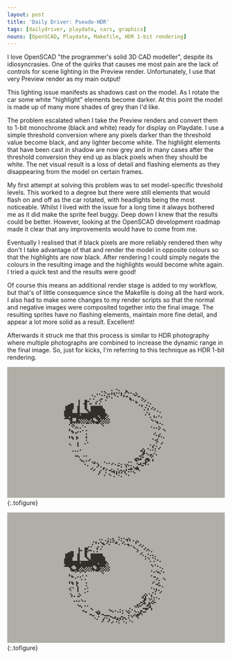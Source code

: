 ```yaml
---
layout: post
title: 'Daily Driver: Pseudo-HDR'
tags: [dailydriver, playdate, cars, graphics]
nouns: [OpenSCAD, Playdate, Makefile, HDR 1-bit rendering]
---
```


I love OpenSCAD "the programmer's solid 3D CAD modeller", despite its idiosyncrasies. One of the quirks that causes me most pain are the lack of controls for scene lighting in the Preview render. Unfortunately, I use that very Preview render as my main output!

This lighting issue manifests as shadows cast on the model. As I rotate the car some white "highlight" elements become darker. At this point the model is made up of many more shades of grey than I'd like.

The problem escalated when I take the Preview renders and convert them to 1-bit monochrome (black and white) ready for display on Playdate. I use a simple threshold conversion where any pixels darker than the threshold value become black, and any lighter become white. The highlight elements that have been cast in shadow are now grey and in many cases after the threshold conversion they end up as black pixels when they should be white. The net visual result is a loss of detail and flashing elements as they disappearing from the model on certain frames.

My first attempt at solving this problem was to set model-specific threshold levels. This worked to a degree but there were still elements that would flash on and off as the car rotated, with headlights being the most noticeable. Whilst I lived with the issue for a long time it always bothered me as it did make the sprite feel buggy. Deep down I knew that the results could be better. However, looking at the OpenSCAD development roadmap made it clear that any improvements would have to come from me.

Eventually I realised that if black pixels are more reliably rendered then why don't I take advantage of that and render the model in opposite colours so that the highlights are now black. After rendering I could simply negate the colours in the resulting image and the highlights would become white again. I tried a quick test and the results were good!

Of course this means an additional render stage is added to my workflow, but that's of little consequence since the Makefile is doing all the hard work. I also had to make some changes to my render scripts so that the normal and negative images were composited together into the final image. The resulting sprites have no flashing elements, maintain more fine detail, and appear a lot more solid as a result. Excellent!

Afterwards it struck me that this process is similar to HDR photography where multiple photographs are combined to increase the dynamic range in the final image. So, just for kicks, I'm referring to this technique as HDR 1-bit rendering.

![GIF](/images/posts/daily-driver-prerendered-sprites-old.gif "Old rendering workflow: note the disappearing headlights")
{:.tofigure}

![GIF](/images/posts/daily-driver-prerendered-sprites-new.gif "New rendering workflow: headlights are present and correct")
{:.tofigure}
